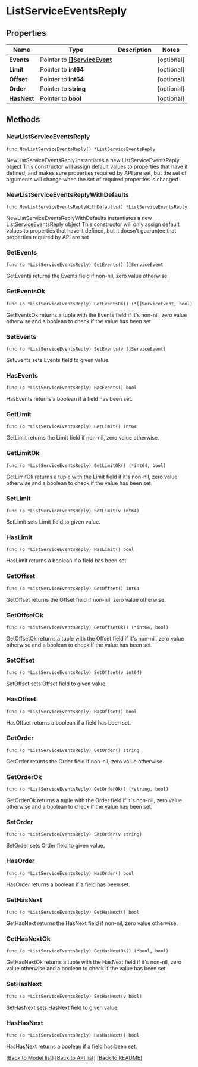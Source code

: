 # ListServiceEventsReply

## Properties

Name | Type | Description | Notes
------------ | ------------- | ------------- | -------------
**Events** | Pointer to [**[]ServiceEvent**](ServiceEvent.md) |  | [optional] 
**Limit** | Pointer to **int64** |  | [optional] 
**Offset** | Pointer to **int64** |  | [optional] 
**Order** | Pointer to **string** |  | [optional] 
**HasNext** | Pointer to **bool** |  | [optional] 

## Methods

### NewListServiceEventsReply

`func NewListServiceEventsReply() *ListServiceEventsReply`

NewListServiceEventsReply instantiates a new ListServiceEventsReply object
This constructor will assign default values to properties that have it defined,
and makes sure properties required by API are set, but the set of arguments
will change when the set of required properties is changed

### NewListServiceEventsReplyWithDefaults

`func NewListServiceEventsReplyWithDefaults() *ListServiceEventsReply`

NewListServiceEventsReplyWithDefaults instantiates a new ListServiceEventsReply object
This constructor will only assign default values to properties that have it defined,
but it doesn't guarantee that properties required by API are set

### GetEvents

`func (o *ListServiceEventsReply) GetEvents() []ServiceEvent`

GetEvents returns the Events field if non-nil, zero value otherwise.

### GetEventsOk

`func (o *ListServiceEventsReply) GetEventsOk() (*[]ServiceEvent, bool)`

GetEventsOk returns a tuple with the Events field if it's non-nil, zero value otherwise
and a boolean to check if the value has been set.

### SetEvents

`func (o *ListServiceEventsReply) SetEvents(v []ServiceEvent)`

SetEvents sets Events field to given value.

### HasEvents

`func (o *ListServiceEventsReply) HasEvents() bool`

HasEvents returns a boolean if a field has been set.

### GetLimit

`func (o *ListServiceEventsReply) GetLimit() int64`

GetLimit returns the Limit field if non-nil, zero value otherwise.

### GetLimitOk

`func (o *ListServiceEventsReply) GetLimitOk() (*int64, bool)`

GetLimitOk returns a tuple with the Limit field if it's non-nil, zero value otherwise
and a boolean to check if the value has been set.

### SetLimit

`func (o *ListServiceEventsReply) SetLimit(v int64)`

SetLimit sets Limit field to given value.

### HasLimit

`func (o *ListServiceEventsReply) HasLimit() bool`

HasLimit returns a boolean if a field has been set.

### GetOffset

`func (o *ListServiceEventsReply) GetOffset() int64`

GetOffset returns the Offset field if non-nil, zero value otherwise.

### GetOffsetOk

`func (o *ListServiceEventsReply) GetOffsetOk() (*int64, bool)`

GetOffsetOk returns a tuple with the Offset field if it's non-nil, zero value otherwise
and a boolean to check if the value has been set.

### SetOffset

`func (o *ListServiceEventsReply) SetOffset(v int64)`

SetOffset sets Offset field to given value.

### HasOffset

`func (o *ListServiceEventsReply) HasOffset() bool`

HasOffset returns a boolean if a field has been set.

### GetOrder

`func (o *ListServiceEventsReply) GetOrder() string`

GetOrder returns the Order field if non-nil, zero value otherwise.

### GetOrderOk

`func (o *ListServiceEventsReply) GetOrderOk() (*string, bool)`

GetOrderOk returns a tuple with the Order field if it's non-nil, zero value otherwise
and a boolean to check if the value has been set.

### SetOrder

`func (o *ListServiceEventsReply) SetOrder(v string)`

SetOrder sets Order field to given value.

### HasOrder

`func (o *ListServiceEventsReply) HasOrder() bool`

HasOrder returns a boolean if a field has been set.

### GetHasNext

`func (o *ListServiceEventsReply) GetHasNext() bool`

GetHasNext returns the HasNext field if non-nil, zero value otherwise.

### GetHasNextOk

`func (o *ListServiceEventsReply) GetHasNextOk() (*bool, bool)`

GetHasNextOk returns a tuple with the HasNext field if it's non-nil, zero value otherwise
and a boolean to check if the value has been set.

### SetHasNext

`func (o *ListServiceEventsReply) SetHasNext(v bool)`

SetHasNext sets HasNext field to given value.

### HasHasNext

`func (o *ListServiceEventsReply) HasHasNext() bool`

HasHasNext returns a boolean if a field has been set.


[[Back to Model list]](../README.md#documentation-for-models) [[Back to API list]](../README.md#documentation-for-api-endpoints) [[Back to README]](../README.md)


